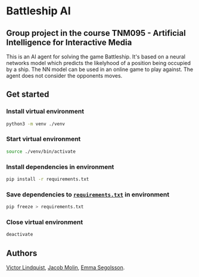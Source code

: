 # Battleship AI

## Group project in the course TNM095 - Artificial Intelligence for Interactive Media

This is an AI agent for solving the game Battleship. It's based on a neural networks model which predicts the likelyhood of a position being occupied by a ship. The NN model can be used in an online game to play against. The agent does not consider the opponents moves.

## Get started

### Install virtual environment

```zsh
python3 -m venv ./venv
```

### Start virtual environment

```zsh
source ./venv/bin/activate
```

### Install dependencies in environment

```zsh
pip install -r requirements.txt
```

### Save dependencies to [`requirements.txt`](requirements.txt) in environment

```zsh
pip freeze > requirements.txt
```

### Close virtual environment

```zsh
deactivate
```

## Authors

[Victor Lindquist](https://github.com/VLLindqvist), [Jacob Molin](https://github.com/jacobmolin), [Emma Segolsson](https://github.com/EmmaSegolsson).
